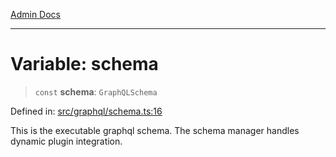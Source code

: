 [Admin Docs](/)

***

# Variable: schema

> `const` **schema**: `GraphQLSchema`

Defined in: [src/graphql/schema.ts:16](https://github.com/Sourya07/talawa-api/blob/61a1911602b2f0aac7635e08ae2918f4f768e8ff/src/graphql/schema.ts#L16)

This is the executable graphql schema.
The schema manager handles dynamic plugin integration.
